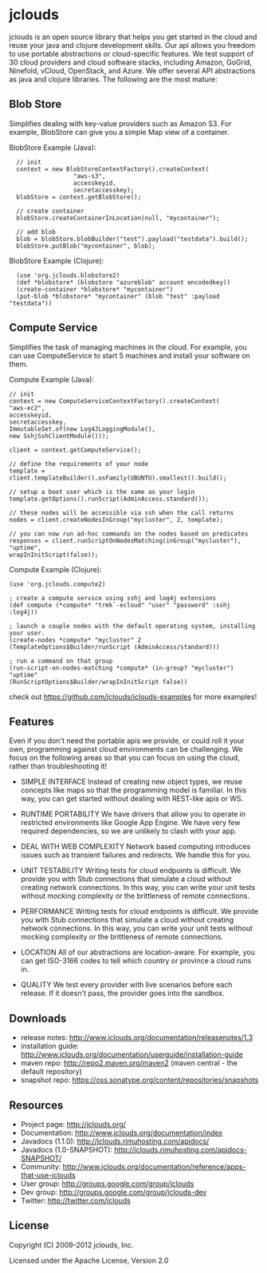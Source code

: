 jclouds
======
jclouds is an open source library that helps you get started in the cloud and reuse your java and clojure development skills. Our api allows you freedom to use portable abstractions or cloud-specific features. We test support of 30 cloud providers and cloud software stacks, including Amazon, GoGrid, Ninefold, vCloud, OpenStack, and Azure.
We offer several API abstractions as java and clojure libraries. The following are the most mature:

Blob Store
-----------
Simplifies dealing with key-value providers such as Amazon S3. For example, BlobStore can give you a simple Map view of a container.

BlobStore Example (Java):

	  // init
	  context = new BlobStoreContextFactory().createContext(
	                  "aws-s3",
	                  accesskeyid,
	                  secretaccesskey);
	  blobStore = context.getBlobStore();
 
	  // create container
	  blobStore.createContainerInLocation(null, "mycontainer");
  
	  // add blob
	  blob = blobStore.blobBuilder("test").payload("testdata").build();
	  blobStore.putBlob("mycontainer", blob);

BlobStore Example (Clojure):

	  (use 'org.jclouds.blobstore2)
	  (def *blobstore* (blobstore "azureblob" account encodedkey))
	  (create-container *blobstore* "mycontainer")
	  (put-blob *blobstore* "mycontainer" (blob "test" :payload "testdata"))

Compute Service
---------------
Simplifies the task of managing machines in the cloud. For example, you can use ComputeService to start 5 machines and install your software on them.

Compute Example (Java):

	// init
	context = new ComputeServiceContextFactory().createContext(
	"aws-ec2",
	accesskeyid,
	secretaccesskey,
	ImmutableSet.of(new Log4JLoggingModule(),
	new SshjSshClientModule()));
  
  	client = context.getComputeService();

	// define the requirements of your node
	template = client.templateBuilder().osFamily(UBUNTU).smallest().build();

	// setup a boot user which is the same as your login
	template.getOptions().runScript(AdminAccess.standard());
 
	// these nodes will be accessible via ssh when the call returns
	nodes = client.createNodesInGroup("mycluster", 2, template);

	// you can now run ad-hoc commands on the nodes based on predicates
	responses = client.runScriptOnNodesMatching(inGroup("mycluster"), "uptime",
	wrapInInitScript(false));

Compute Example (Clojure):

	(use 'org.jclouds.compute2)

	; create a compute service using sshj and log4j extensions
	(def compute (*compute* "trmk`-ecloud" "user" "password" :sshj :log4j))

	; launch a couple nodes with the default operating system, installing your user.
	(create-nodes *compute* "mycluster" 2
	(TemplateOptions$Builder/runScript (AdminAccess/standard)))

	; run a command on that group
	(run-script-on-nodes-matching *compute* (in-group? "mycluster") "uptime" 
	(RunScriptOptions$Builder/wrapInInitScript false))
	
check out https://github.com/jclouds/jclouds-examples for more examples!

Features
--------
Even if you don't need the portable apis we provide, or could roll it your own, programming against cloud environments can be challenging. We focus on the following areas so that you can focus on using the cloud, rather than troubleshooting it!

* SIMPLE INTERFACE
Instead of creating new object types, we reuse concepts like maps so that the programming model is familiar. In this way, you can get started without dealing with REST-like apis or WS.

* RUNTIME PORTABILITY
We have drivers that allow you to operate in restricted environments like Google App Engine. We have very few required dependencies, so we are unlikely to clash with your app.

* DEAL WITH WEB COMPLEXITY
Network based computing introduces issues such as transient failures and redirects.
We handle this for you.

* UNIT TESTABILITY
Writing tests for cloud endpoints is difficult. We provide you with Stub connections that simulate a cloud without creating network connections. In this way, you can write your unit tests without mocking complexity or the brittleness of remote connections.

* PERFORMANCE
Writing tests for cloud endpoints is difficult. We provide you with Stub connections that simulate a cloud without creating network connections. In this way, you can write your unit tests without mocking complexity or the brittleness of remote connections.

* LOCATION 
All of our abstractions are location-aware. For example, you can get ISO-3166 codes to tell which country or province a cloud runs in.

* QUALITY 
We test every provider with live scenarios before each release. If it doesn't pass, the provider goes into the sandbox.

Downloads
------------------------
* release notes: http://www.jclouds.org/documentation/releasenotes/1.3
* installation guide: http://www.jclouds.org/documentation/userguide/installation-guide
* maven repo: http://repo2.maven.org/maven2 (maven central - the default repository)
* snapshot repo: https://oss.sonatype.org/content/repositories/snapshots
 
Resources
----------------------------
* Project page: http://jclouds.org/
* Documentation: http://www.jclouds.org/documentation/index
* Javadocs (1.1.0): http://jclouds.rimuhosting.com/apidocs/
* Javadocs (1.0-SNAPSHOT): http://jclouds.rimuhosting.com/apidocs-SNAPSHOT/
* Community: http://www.jclouds.org/documentation/reference/apps-that-use-jclouds 
* User group: http://groups.google.com/group/jclouds
* Dev group: http://groups.google.com/group/jclouds-dev
* Twitter: http://twitter.com/jclouds

License
-------
Copyright (C) 2009-2012 jclouds, Inc.

Licensed under the Apache License, Version 2.0